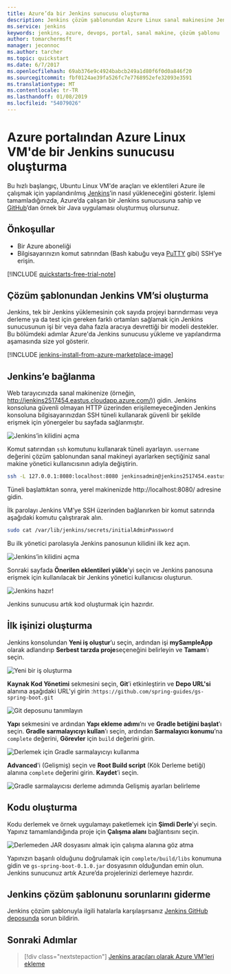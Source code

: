 ```yaml
---
title: Azure’da bir Jenkins sunucusu oluşturma
description: Jenkins çözüm şablonundan Azure Linux sanal makinesine Jenkins’i yükleyin ve örnek bir Java uygulaması oluşturun.
ms.service: jenkins
keywords: jenkins, azure, devops, portal, sanal makine, çözüm şablonu
author: tomarchermsft
manager: jeconnoc
ms.author: tarcher
ms.topic: quickstart
ms.date: 6/7/2017
ms.openlocfilehash: 69ab376e9c4924babcb249a1d80f6f0d0a846f20
ms.sourcegitcommit: fbf0124ae39fa526fc7e7768952efe32093e3591
ms.translationtype: MT
ms.contentlocale: tr-TR
ms.lasthandoff: 01/08/2019
ms.locfileid: "54079026"
---
```

# <a name="create-a-jenkins-server-on-an-azure-linux-vm-from-the-azure-portal"></a>Azure portalından Azure Linux VM'de bir Jenkins sunucusu oluşturma

Bu hızlı başlangıç, Ubuntu Linux VM'de araçları ve eklentileri Azure ile çalışmak için yapılandırılmış [Jenkins](https://jenkins.io)’in nasıl yükleneceğini gösterir. İşlemi tamamladığınızda, Azure‘da çalışan bir Jenkins sunucusuna sahip ve [GitHub](https://github.com)’dan örnek bir Java uygulaması oluşturmuş olursunuz.

## <a name="prerequisites"></a>Önkoşullar

* Bir Azure aboneliği
* Bilgisayarınızın komut satırından (Bash kabuğu veya [PuTTY](http://www.putty.org/) gibi) SSH’ye erişin.

[!INCLUDE [quickstarts-free-trial-note](../../includes/quickstarts-free-trial-note.md)]

## <a name="create-the-jenkins-vm-from-the-solution-template"></a>Çözüm şablonundan Jenkins VM’si oluşturma
Jenkins, tek bir Jenkins yüklemesinin çok sayıda projeyi barındırması veya derleme ya da test için gereken farklı ortamları sağlamak için Jenkins sunucusunun işi bir veya daha fazla aracıya devrettiği bir modeli destekler. Bu bölümdeki adımlar Azure'da Jenkins sunucusu yükleme ve yapılandırma aşamasında size yol gösterir.

[!INCLUDE [jenkins-install-from-azure-marketplace-image](../../includes/jenkins-install-from-azure-marketplace-image.md)]

## <a name="connect-to-jenkins"></a>Jenkins’e bağlanma

Web tarayıcınızda sanal makinenize (örneğin, http://jenkins2517454.eastus.cloudapp.azure.com/)) gidin. Jenkins konsoluna güvenli olmayan HTTP üzerinden erişilemeyeceğinden Jenkins konsoluna bilgisayarınızdan SSH tüneli kullanarak güvenli bir şekilde erişmek için yönergeler bu sayfada sağlanmıştır.

![Jenkins’in kilidini açma](./media/install-jenkins-solution-template/jenkins-ssh-instructions.png)

Komut satırından `ssh` komutunu kullanarak tüneli ayarlayın. `username` değerini çözüm şablonundan sanal makineyi ayarlarken seçtiğiniz sanal makine yönetici kullanıcısının adıyla değiştirin.

```bash
ssh -L 127.0.0.1:8080:localhost:8080 jenkinsadmin@jenkins2517454.eastus.cloudapp.azure.com
```

Tüneli başlattıktan sonra, yerel makinenizde http://localhost:8080/ adresine gidin. 

İlk parolayı Jenkins VM’ye SSH üzerinden bağlanırken bir komut satırında aşağıdaki komutu çalıştırarak alın.

```bash
sudo cat /var/lib/jenkins/secrets/initialAdminPassword
```

Bu ilk yönetici parolasıyla Jenkins panosunun kilidini ilk kez açın.

![Jenkins’in kilidini açma](./media/install-jenkins-solution-template/jenkins-unlock.png)

Sonraki sayfada **Önerilen eklentileri yükle**’yi seçin ve Jenkins panosuna erişmek için kullanılacak bir Jenkins yönetici kullanıcısı oluşturun.

![Jenkins hazır!](./media/install-jenkins-solution-template/jenkins-welcome.png)

Jenkins sunucusu artık kod oluşturmak için hazırdır.

## <a name="create-your-first-job"></a>İlk işinizi oluşturma

Jenkins konsolundan **Yeni iş oluştur**’u seçin, ardından işi **mySampleApp** olarak adlandırıp **Serbest tarzda proje**seçeneğini belirleyin ve **Tamam**’ı seçin.

![Yeni bir iş oluşturma](./media/install-jenkins-solution-template/jenkins-new-job.png) 

**Kaynak Kod Yönetimi** sekmesini seçin, **Git**’i etkinleştirin ve **Depo URL'si** alanına aşağıdaki URL'yi girin :`https://github.com/spring-guides/gs-spring-boot.git`

![Git deposunu tanımlayın](./media/install-jenkins-solution-template/jenkins-job-git-configuration.png) 

**Yapı** sekmesini ve ardından **Yapı ekleme adımı**’nı ve **Gradle betiğini başlat**’ı seçin. **Gradle sarmalayıcıyı kullan**’ı seçin, ardından **Sarmalayıcı konumu**’na `complete` değerini, **Görevler** için `build` değerini girin.

![Derlemek için Gradle sarmalayıcıyı kullanma](./media/install-jenkins-solution-template/jenkins-job-gradle-config.png) 

**Advanced**'i (Gelişmiş) seçin ve **Root Build script** (Kök Derleme betiği) alanına `complete` değerini girin. **Kaydet**’i seçin.

![Gradle sarmalayıcısı derleme adımında Gelişmiş ayarları belirleme](./media/install-jenkins-solution-template/jenkins-job-gradle-advances.png) 

## <a name="build-the-code"></a>Kodu oluşturma

Kodu derlemek ve örnek uygulamayı paketlemek için **Şimdi Derle**’yi seçin. Yapınız tamamlandığında proje için **Çalışma alanı** bağlantısını seçin.

![Derlemeden JAR dosyasını almak için çalışma alanına göz atma](./media/install-jenkins-solution-template/jenkins-access-workspace.png) 

Yapınızın başarılı olduğunu doğrulamak için `complete/build/libs` konumuna gidin ve `gs-spring-boot-0.1.0.jar` dosyasının olduğundan emin olun. Jenkins sunucunuz artık Azure’da projelerinizi derlemeye hazırdır.

## <a name="troubleshooting-the-jenkins-solution-template"></a>Jenkins çözüm şablonunu sorunlarını giderme

Jenkins çözüm şablonuyla ilgili hatalarla karşılaşırsanız [Jenkins GitHub deposunda](https://github.com/azure/jenkins/issues) sorun bildirin.

## <a name="next-steps"></a>Sonraki Adımlar

> [!div class="nextstepaction"]
> [Jenkins aracıları olarak Azure VM'leri ekleme](jenkins-azure-vm-agents.md)
